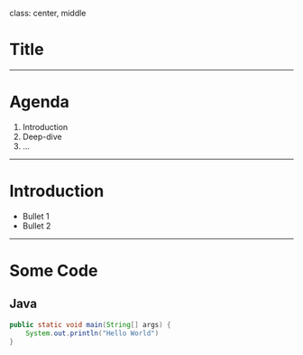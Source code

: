 class: center, middle

# Title

---

# Agenda

1. Introduction
2. Deep-dive
3. ...

---

# Introduction

* Bullet 1
* Bullet 2

---

# Some Code

## Java

```java
public static void main(String[] args) {
    System.out.println("Hello World")
}
```
